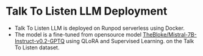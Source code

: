 # Talk To Listen LLM Deployment
- Talk To Listen LLM is deployed on Runpod serverless using Docker.
- The model is a fine-tuned from opensource model [TheBloke/Mistral-7B-Instruct-v0.2-GPTQ](https://huggingface.co/TheBloke/Mistral-7B-Instruct-v0.2-GPTQ) using QLoRA and Supervised Learning. on the Talk To Listen dataset. 